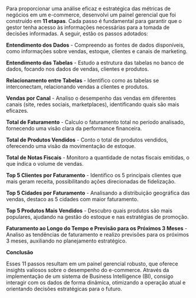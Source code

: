 Para proporcionar uma análise eficaz e estratégica das métricas de negócios em um e-commerce, desenvolvi um painel gerencial que foi construído em **11 etapas**. Cada passo é fundamental para garantir que o gestor tenha acesso às informações necessárias para a tomada de decisões informadas. A seguir, estão os passos adotados:

**Entendimento dos Dados** - Compreendo as fontes de dados disponíveis, como informações sobre vendas, estoque, clientes e canais de marketing.

**Entendimento das Tabelas** - Estudo a estrutura das tabelas no banco de dados, focando nos dados de vendas, clientes e produtos.

**Relacionamento entre Tabelas** - Identifico como as tabelas se interconectam, relacionando vendas a clientes e produtos.

**Vendas por Canal** - Analiso o desempenho das vendas em diferentes canais (site, redes sociais, marketplaces), identificando quais são mais eficazes.

**Total de Faturamento** - Calculo o faturamento total no período analisado, fornecendo uma visão clara da performance financeira.

**Total de Produtos Vendidos** - Conto o total de produtos vendidos, oferecendo uma visão da movimentação de estoque.

**Total de Notas Fiscais** - Monitoro a quantidade de notas fiscais emitidas, o que indica o volume de vendas.

**Top 5 Clientes por Faturamento** - Identifico os 5 principais clientes que mais geram receita, possibilitando ações direcionadas de fidelização.

**Top 5 Cidades por Faturamento** - Analisando a distribuição geográfica das vendas, destaco as 5 cidades com maior faturamento.

**Top 5 Produtos Mais Vendidos** - Descubro quais produtos são mais populares, ajudando na gestão do estoque e nas estratégias de promoção.

**Faturamento ao Longo do Tempo e Previsão para os Próximos 3 Meses** - Analiso as tendências de faturamento e realizo previsões para os próximos 3 meses, auxiliando no planejamento estratégico.

**Conclusão**

Esses 11 passos resultam em um painel gerencial robusto, que oferece insights valiosos sobre o desempenho do e-commerce. Através da implementação de um sistema de Business Intelligence (BI), consigo interagir com os dados de forma dinâmica, otimizando a operação atual e orientando decisões estratégicas para o futuro.

